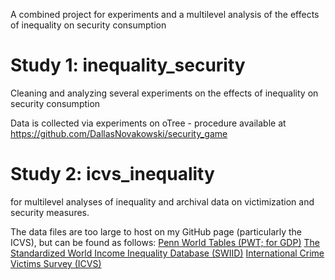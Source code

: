A combined project for experiments and a multilevel analysis of the effects of inequality on security consumption

# Study 1: inequality_security
Cleaning and analyzing several experiments on the effects of inequality on security consumption

Data is collected via experiments on oTree - procedure available at https://github.com/DallasNovakowski/security_game


# Study 2: icvs_inequality
for multilevel analyses of inequality and archival data on victimization and security measures. 

The data files are too large to host on my GitHub page (particularly the ICVS), but can be found as follows:
[Penn World Tables (PWT; for GDP)](https://www.rug.nl/ggdc/productivity/pwt/?lang=en)
[The Standardized World Income Inequality Database (SWIID)](https://fsolt.org/swiid/)
[International Crime Victims Survey (ICVS)](https://easy.dans.knaw.nl/ui/datasets/id/easy-dataset:44578)
